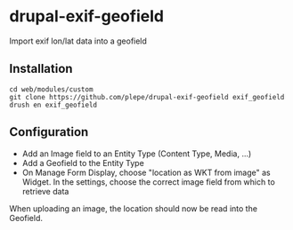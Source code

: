 # drupal-exif-geofield
Import exif lon/lat data into a geofield 

## Installation
```
cd web/modules/custom
git clone https://github.com/plepe/drupal-exif-geofield exif_geofield
drush en exif_geofield
```

## Configuration
* Add an Image field to an Entity Type (Content Type, Media, ...)
* Add a Geofield to the Entity Type
* On Manage Form Display, choose "location as WKT from image" as Widget. In the settings, choose the correct image field from which to retrieve data

When uploading an image, the location should now be read into the Geofield.
